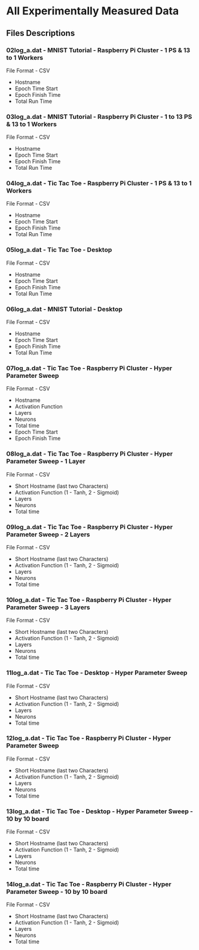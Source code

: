 #  All Experimentally Measured Data

## Files Descriptions

### 02log_a.dat - MNIST Tutorial - Raspberry Pi Cluster - 1 PS & 13 to 1 Workers
File Format - CSV
* Hostname
* Epoch Time Start
* Epoch Finish Time
* Total Run Time

### 03log_a.dat - MNIST Tutorial - Raspberry Pi Cluster - 1 to 13 PS & 13 to 1 Workers
File Format - CSV
* Hostname
* Epoch Time Start
* Epoch Finish Time
* Total Run Time


### 04log_a.dat - Tic Tac Toe - Raspberry Pi Cluster - 1 PS & 13 to 1 Workers
File Format - CSV
* Hostname
* Epoch Time Start
* Epoch Finish Time
* Total Run Time


### 05log_a.dat - Tic Tac Toe - Desktop
File Format - CSV
* Hostname
* Epoch Time Start
* Epoch Finish Time
* Total Run Time


### 06log_a.dat - MNIST Tutorial - Desktop
File Format - CSV
* Hostname
* Epoch Time Start
* Epoch Finish Time
* Total Run Time


### 07log_a.dat - Tic Tac Toe - Raspberry Pi Cluster - Hyper Parameter Sweep
File Format - CSV
* Hostname
* Activation Function
* Layers
* Neurons
* Total time
* Epoch Time Start
* Epoch Finish Time

### 08log_a.dat - Tic Tac Toe - Raspberry Pi Cluster - Hyper Parameter Sweep - 1 Layer
File Format - CSV
* Short Hostname (last two Characters)
* Activation Function (1 - Tanh, 2 - Sigmoid)
* Layers
* Neurons
* Total time

### 09log_a.dat - Tic Tac Toe - Raspberry Pi Cluster - Hyper Parameter Sweep - 2 Layers
File Format - CSV
* Short Hostname (last two Characters)
* Activation Function (1 - Tanh, 2 - Sigmoid)
* Layers
* Neurons
* Total time

### 10log_a.dat - Tic Tac Toe - Raspberry Pi Cluster - Hyper Parameter Sweep - 3 Layers
File Format - CSV
* Short Hostname (last two Characters)
* Activation Function (1 - Tanh, 2 - Sigmoid)
* Layers
* Neurons
* Total time

### 11log_a.dat - Tic Tac Toe - Desktop - Hyper Parameter Sweep
File Format - CSV
* Short Hostname (last two Characters)
* Activation Function (1 - Tanh, 2 - Sigmoid)
* Layers
* Neurons
* Total time

### 12log_a.dat - Tic Tac Toe - Raspberry Pi Cluster - Hyper Parameter Sweep
File Format - CSV
* Short Hostname (last two Characters)
* Activation Function (1 - Tanh, 2 - Sigmoid)
* Layers
* Neurons
* Total time

### 13log_a.dat - Tic Tac Toe - Desktop - Hyper Parameter Sweep - 10 by 10 board
File Format - CSV
* Short Hostname (last two Characters)
* Activation Function (1 - Tanh, 2 - Sigmoid)
* Layers
* Neurons
* Total time

### 14log_a.dat - Tic Tac Toe - Raspberry Pi Cluster - Hyper Parameter Sweep - 10 by 10 board
File Format - CSV
* Short Hostname (last two Characters)
* Activation Function (1 - Tanh, 2 - Sigmoid)
* Layers
* Neurons
* Total time

